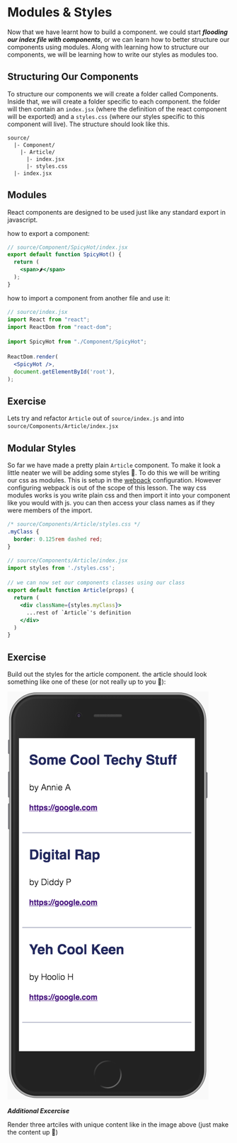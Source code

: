 # Modules & Styles

Now that we have learnt how to build a component. we could start ***flooding our index file with components***, or we can learn how to better structure our components using modules. Along with learning how to structure our components, we will be learning how to write our styles as modules too.

## Structuring Our Components
To structure our components we will create a folder called Components. Inside that, we will create a folder specific to each component. the folder will then contain an `index.jsx` (where the definition of the react component will be exported) and a `styles.css` (where our styles specific to this component will live). The structure should look like this.

```
source/
  |- Component/
    |- Article/
      |- index.jsx
      |- styles.css
  |- index.jsx

```

## Modules
React components are designed to be used just like any standard export in javascript.

how to export a component:

```jsx
// source/Component/SpicyHot/index.jsx
export default function SpicyHot() {
  return (
    <span>🌶</span>
  );
}

```
how to import a component from another file and use it:
```jsx
// source/index.jsx
import React from "react";
import ReactDom from "react-dom";

import SpicyHot from "./Component/SpicyHot";

ReactDom.render(
  <SpicyHot />,
  document.getElementById('root'),
);

```

## Exercise
Lets try and refactor `Article` out of `source/index.js` and into `source/Components/Article/index.jsx`

## Modular Styles
So far we have made a pretty plain `Article` component. To make it look a little neater we will be adding some styles 💅. To do this we will be writing our css as modules. This is setup in the [webpack](../webpack.config.js) configuration. However configuring webpack is out of the scope of this lesson. The way css modules works is you write plain css and then import it into your component like you would with js. you can then access your class names as if they were members of the import.

```css
/* source/Components/Article/styles.css */
.myClass {
  border: 0.125rem dashed red;
}

```
```jsx
// source/Components/Article/index.jsx
import styles from './styles.css';

// we can now set our components classes using our class
export default function Article(props) {
  return (
    <div className={styles.myClass}>
      ...rest of `Article`'s definition
    </div>
  )
}

```

## Exercise
Build out the styles for the article component. the article should look something like one of these (or not really up to you 💅):

![article-design](../images/article-design.png)

**_Additional Excercise_**

Render three artciles with unique content like in the image above (just make the content up 💩)
